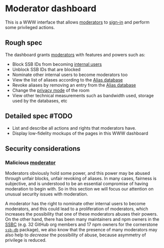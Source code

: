 # Moderator dashboard

This is a WWW interface that allows [moderators](../Stakeholders/Moderator.md) to [sign-in](Moderator%20sign-in.md) and perform some privileged actions.

## Rough spec

The dashboard grants [moderators](../Stakeholders/Moderator.md) with features and powers such as:

- Block SSB IDs from becoming [internal users](../Stakeholders/Internal%20user.md)
- Unblock SSB IDs that are blocked
- Nominate other internal users to become moderators too
- View the list of aliases according to the [Alias database](../Alias/Alias%20database.md)
- Revoke aliases by removing an entry from the [Alias database](../Alias/Alias%20database.md)
- Change the [privacy mode](../Privacy/Modes.md) of the room
- View other technical measurements such as bandwidth used, storage used by the databases, etc

## Detailed spec #TODO

- List and describe all actions and rights that moderators have.
- Display low-fidelity mockups of the pages in this WWW dashboard

## Security considerations

### Malicious [moderator](../Stakeholders/Moderator.md)

Moderators obviously hold some power, and this power may be abused through unfair blocks, unfair revoking of aliases. In many cases, fairness is subjective, and is understood to be an essential compromise of having moderation to begin with. So in this section we will focus our attention on unusual security issues with moderation.

A moderator has the right to nominate other internal users to become moderators, and this could lead to a proliferation of moderators, which increases the possibility that one of these moderators abuses their powers. On the other hand, there has been many maintainers and npm owners in the [SSBC](https://github.com/ssbc/) (e.g. 32 GitHub org members and 17 npm owners for the cornerstone [`ssb-db`](https://www.npmjs.com/package/ssb-db) package), we also know that the presence of many moderators may also help to *decrease* the possibility of abuse, because asymmetry of privilege is reduced.
